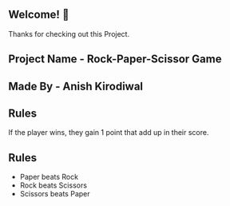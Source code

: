 ## Welcome! 👋

Thanks for checking out this Project.

## Project Name - Rock-Paper-Scissor Game
## Made By - Anish Kirodiwal


## Rules

If the player wins, they gain 1 point that add up in their score.

## Rules

- Paper beats Rock
- Rock beats Scissors
- Scissors beats Paper


